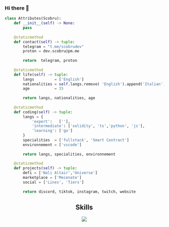 ### Hi there 👋

```python
class Attributes(Scobru):
	def __init__(self) -> None:
	    pass
	
	@staticmethod
	def contact(self) -> tuple:
	    telegram = "t.me/scobrudev"
	    proton = dev.scobru@pm.me
	    
	    return  telegram, proton
	
	@staticmethod
	def life(self) -> tuple:
		langs         = ['English']
		nationalities = self.langs.remove( 'English').append('Italian')
		age           = 35
		
		return langs, nationalities, age
	
	@staticmethod
	def coding(self) -> tuple:
		langs = {
			'expert':   [''],
			'intermediate': ['solidity', 'ts','python', 'js'],
			'learning': ['go']
		}
		specialities  = ['fullstack', 'Smart Contract']
		environnement = ['vscode']
		
		return langs, specialities, environnement
	
	@staticmethod
	def projects(self) -> tuple:
		defi = ['Nali Altair','Universe']
		marketplace = ['Mecenate']
		social = ['Lines', 'Tiers']
   
		return discord, tiktok, instagram, twitch, website

```

<h2 align="center">Skills </h2>

<p align="center">
  <a href="https://skillicons.dev">
    <img src="https://skillicons.dev/icons?i=python,vscode,tailwind,solidity,react,nodejs,ableton,css,github,html,ipfs,js,linux,md,nextjs,logicpro" />
  </a>
</p>




